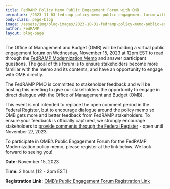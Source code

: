```yaml
---
title: FedRAMP Policy Memo Public Engagement Forum with OMB
permalink: /2023-11-03-fedramp-policy-memo-public-engagement-forum-with-omb/
body-class: page-blog
image: /assets/img/blog-images/2023-10-31-fedramp-policy-memo-public-engagement-forum-with-omb.png
author: FedRAMP
layout: blog-page
---
```

The Office of Management and Budget (OMB) will be holding a virtual public engagement forum on Wednesday, November 15, 2023 at 12pm EST to read through the <a href="https://www.whitehouse.gov/wp-content/uploads/2023/11/FedRAMP-updated-draft-guidance-2023.pdf" target="_blank" rel="noopener noreferrer">FedRAMP Modernization Memo</a> and answer participant questions. The goal of this forum is to ensure stakeholders become more familiar with the memo and its contents, and have an opportunity to engage with OMB directly.

The FedRAMP PMO is committed to stakeholder feedback and will be hosting this meeting to give our stakeholders the opportunity to engage in direct dialogue with the Office of Management and Budget (OMB).

This event is not intended to replace the open comment period in the Federal Register, but to encourage dialogue around the policy memo so OMB gets more and better feedback from FedRAMP stakeholders. To ensure your feedback is officially captured, we strongly encourage stakeholders to <a href="https://www.federalregister.gov/documents/2023/10/27/2023-23839/request-for-comments-on-updated-guidance-for-modernizing-the-federal-risk-authorization-management" target="_blank" rel="noopener noreferrer">provide comments through the Federal Register</a>  - open until November 27, 2023.

To participate in OMB’s Public Engagement Forum for the FedRAMP Modernization policy memo, please register at the link below. We look forward to seeing you!

<b>Date:</b> November 15, 2023

<b>Time:</b> 2 hours [12 - 2pm EST]

<b>Registration Link:</b> <a href="https://gsa.zoomgov.com/meeting/register/vJItdOGrpzorG5S5bi4cbMRSdXv-g_-Jl1c" target="_blank" rel="noopener noreferrer">OMB’s Public Engagement Forum Registration Link</a>
